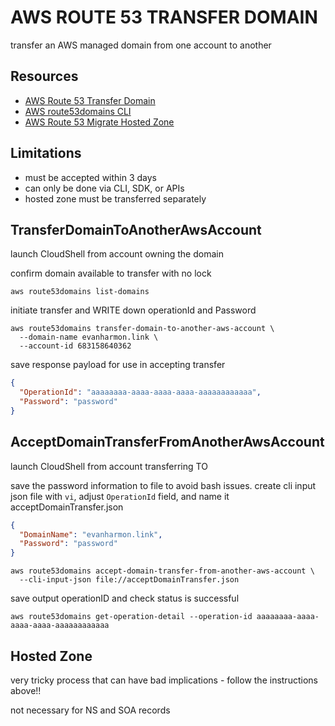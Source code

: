 # AWS ROUTE 53 TRANSFER DOMAIN

transfer an AWS managed domain from one account to another

## Resources

- [AWS Route 53 Transfer Domain](https://docs.aws.amazon.com/Route53/latest/APIReference/API_domains_TransferDomainToAnotherAwsAccount.html)
- [AWS route53domains CLI](https://awscli.amazonaws.com/v2/documentation/api/latest/reference/route53domains/index.html)
- [AWS Route 53 Migrate Hosted Zone](https://docs.aws.amazon.com/Route53/latest/DeveloperGuide/hosted-zones-migrating.html)

## Limitations

- must be accepted within 3 days
- can only be done via CLI, SDK, or APIs
- hosted zone must be transferred separately

## TransferDomainToAnotherAwsAccount

launch CloudShell from account owning the domain

confirm domain available to transfer with no lock

```console
aws route53domains list-domains
```

initiate transfer and WRITE down operationId and Password

```console
aws route53domains transfer-domain-to-another-aws-account \
  --domain-name evanharmon.link \
  --account-id 683158640362
```

save response payload for use in accepting transfer

```json
{
  "OperationId": "aaaaaaaa-aaaa-aaaa-aaaa-aaaaaaaaaaaa",
  "Password": "password"
}
```

## AcceptDomainTransferFromAnotherAwsAccount

launch CloudShell from account transferring TO

save the password information to file to avoid bash issues.
create cli input json file with `vi`, adjust `OperationId` field, and name it acceptDomainTransfer.json

```json
{
  "DomainName": "evanharmon.link",
  "Password": "password"
}
```

```console
aws route53domains accept-domain-transfer-from-another-aws-account \
  --cli-input-json file://acceptDomainTransfer.json
```

save output operationID and check status is successful

```console
aws route53domains get-operation-detail --operation-id aaaaaaaa-aaaa-aaaa-aaaa-aaaaaaaaaaaa
```

## Hosted Zone

very tricky process that can have bad implications - follow the instructions above!!

not necessary for NS and SOA records
